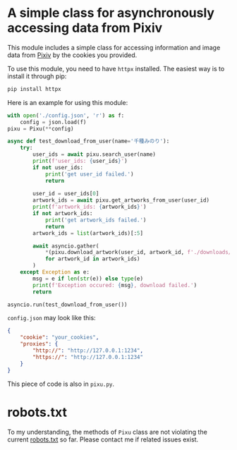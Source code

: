 # A simple class for asynchronously accessing data from Pixiv   
This module includes a simple class for accessing information and image data from [Pixiv](https://www.pixiv.net/) by the cookies you provided. 

To use this module, you need to have `httpx` installed. The easiest way is to install it through pip:
```bash
pip install httpx
```

Here is an example for using this module:
``` py
with open('./config.json', 'r') as f:
    config = json.load(f)
pixu = Pixu(**config)

async def test_download_from_user(name='千種みのり'):
    try:        
        user_ids = await pixu.search_user(name)
        print(f'user_ids: {user_ids}')
        if not user_ids:
            print('get user_id failed.')
            return 
        
        user_id = user_ids[0]
        artwork_ids = await pixu.get_artworks_from_user(user_id)
        print(f'artwork_ids: {artwork_ids}')
        if not artwork_ids:
            print('get artwork_ids failed.')
            return 
        artwork_ids = list(artwork_ids)[:5]

        await asyncio.gather(
            *(pixu.download_artwork(user_id, artwork_id, f'./downloads/{artwork_id}.jpg') \
            for artwork_id in artwork_ids)
        )
    except Exception as e:
        msg = e if len(str(e)) else type(e)
        print(f'Exception occured: {msg}, download failed.')
        return 

asyncio.run(test_download_from_user())
```

`config.json` may look like this: 
```json
{
    "cookie": "your_cookies", 
    "proxies": {
        "http://": "http://127.0.0.1:1234", 
        "https://": "http://127.0.0.1:1234"
    }
}
```

This piece of code is also in `pixu.py`. 

# robots.txt
To my understanding, the methods of `Pixu` class are not violating the current [robots.txt](https://www.pixiv.net/robots.txt) so far. Please contact me if related issues exist. 